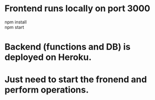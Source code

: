 # Frontend runs locally on port 3000
npm install <br>
npm start

# Backend (functions and DB) is deployed on Heroku. 
# Just need to start the fronend and perform operations.


